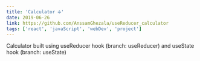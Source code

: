 ```yaml
---
title: 'Calculator ➗'
date: 2019-06-26
link: https://github.com/AnssamGhezala/useReducer_calculator
tags: ['react', 'javaScript', 'webDev', 'project']
---
```


Calculator built using useReducer hook (branch: useReducer) and useState hook (branch: useState)
